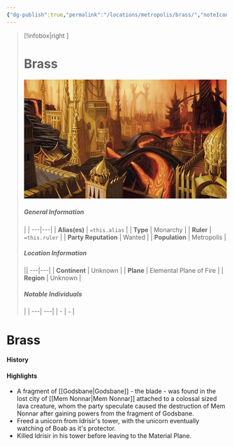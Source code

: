 ```yaml
---
{"dg-publish":true,"permalink":"/locations/metropolis/brass/","noteIcon":""}
---
```


>[!infobox|right ]
># **Brass**
>![Brass.jpg|cover h-small](/img/user/Attachments/Locations/Brass.jpg)
>##### **General Information**
>| | 
>---|---|
>| **Alias(es)** | `=this.alias` |
>| **Type** | Monarchy |
>| **Ruler** | `=this.ruler` |
>| **Party Reputation** | Wanted |
>| **Population** | Metropolis |
>##### **Location Information**
>||
>---|---|
>| **Continent** | Unknown |
>| **Plane** | Elemental Plane of Fire |
>| **Region** | Unknown |
>##### **Notable Individuals**
>| |
>---| ---|
>| - | *-* |

# Brass

#### History
#### Highlights

- A fragment of [[Godsbane\|Godsbane]] - the blade - was found in the lost city of [[Mem Nonnar\|Mem Nonnar]] attached to a colossal sized lava creature, whom the party speculate caused the destruction of Mem Nonnar after gaining powers from the fragment of Godsbane.
- Freed a unicorn from Idrisir's tower, with the unicorn eventually watching of Boab as it's protector.
- Killed Idrisir in his tower before leaving to the Material Plane.